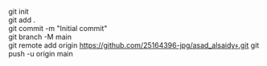 git init                  
git add .                 
git commit -m "Initial commit"  
git branch -M main         
git remote add origin https://github.com/25164396-jpg/asad_alsaidyء.git
git push -u origin main   
